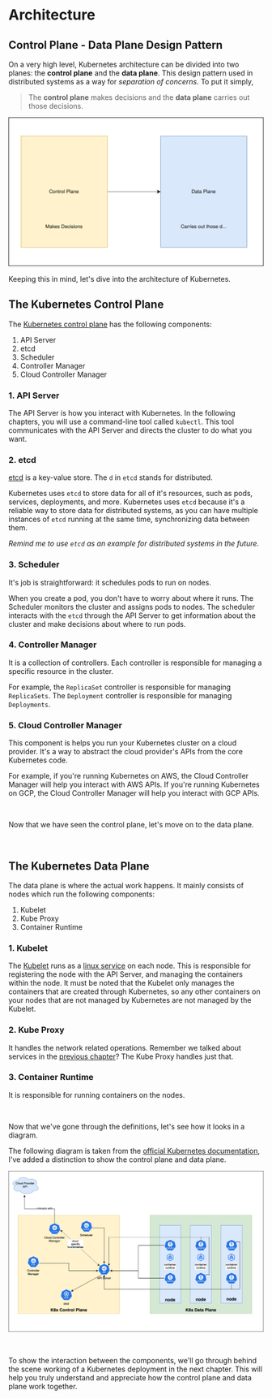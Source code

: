 # Architecture


## Control Plane - Data Plane Design Pattern

On a very high level, Kubernetes architecture can be divided into two planes: the **control plane** and the **data plane**. This design pattern used in distributed systems as a way for *separation of concerns*. To put it simply, 

> The **control plane** makes decisions and the **data plane** carries out those decisions.

![](./assets/controlplane_dataplane.drawio.svg)

Keeping this in mind, let's dive into the architecture of Kubernetes.

## The Kubernetes Control Plane

The [Kubernetes control plane](https://kubernetes.io/docs/concepts/overview/components/) has the following components:

1. API Server
2. etcd
3. Scheduler
4. Controller Manager
5. Cloud Controller Manager

### 1. API Server

The API Server is how you interact with Kubernetes. In the following chapters, you will use a command-line tool called `kubectl`. This tool communicates with the API Server and directs the cluster to do what you want.

### 2. etcd

[etcd](https://etcd.io/) is a key-value store. The `d` in `etcd` stands for distributed. 

Kubernetes uses `etcd` to store data for all of it's resources, such as pods, services, deployments, and more. Kubernetes uses `etcd` because it's a reliable way to store data for distributed systems, as you can have multiple instances of `etcd` running at the same time, synchronizing data between them. 

*Remind me to use `etcd` as an example for distributed systems in the future.*

### 3. Scheduler

It's job is straightforward: it schedules pods to run on nodes. 

When you create a pod, you don't have to worry about where it runs. The Scheduler monitors the cluster and assigns pods to nodes. The scheduler interacts with the `etcd` through the API Server to get information about the cluster and make decisions about where to run pods.

### 4. Controller Manager

It is a collection of controllers. Each controller is responsible for managing a specific resource in the cluster. 

For example, the `ReplicaSet` controller is responsible for managing `ReplicaSets`. The `Deployment` controller is responsible for managing `Deployments`. 

### 5. Cloud Controller Manager

This component is helps you run your Kubernetes cluster on a cloud provider. It's a way to abstract the cloud provider's APIs from the core Kubernetes code.

For example, if you're running Kubernetes on AWS, the Cloud Controller Manager will help you interact with AWS APIs. If you're running Kubernetes on GCP, the Cloud Controller Manager will help you interact with GCP APIs.

<br>

Now that we have seen the control plane, let's move on to the data plane.

<br>

## The Kubernetes Data Plane

The data plane is where the actual work happens. It mainly consists of nodes which run the following components:

1. Kubelet
2. Kube Proxy
3. Container Runtime

### 1. Kubelet

The [Kubelet](https://kubernetes.io/docs/reference/command-line-tools-reference/kubelet/) runs as a [linux service](https://lym.readthedocs.io/en/latest/services.html) on each node. This is responsible for registering the node with the API Server, and managing the containers within the node. It must be noted that the Kubelet only manages the containers that are created through Kubernetes, so any other containers on your nodes that are not managed by Kubernetes are not managed by the Kubelet.

### 2. Kube Proxy

It handles the network related operations. Remember we talked about services in the [previous chapter](./services.md)? The Kube Proxy handles just that. 

### 3. Container Runtime

It is responsible for running containers on the nodes. 

<br>

Now that we've gone through the definitions, let's see how it looks in a diagram. 

The following diagram is taken from the [official Kubernetes documentation](https://kubernetes.io/docs/concepts/overview/components/), I've added a distinction to show the control plane and data plane.

![](./assets/k8s_control_plane.drawio.svg)

<br>

To show the interaction between the components, we'll go through behind the scene working of a Kubernetes deployment in the next chapter. This will help you truly understand and appreciate how the control plane and data plane work together.